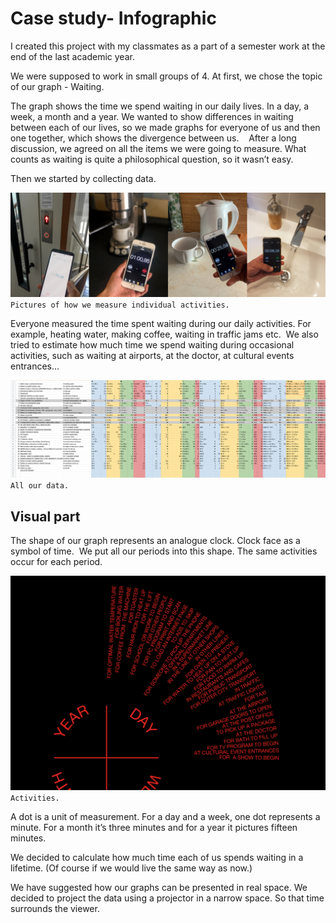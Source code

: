 # Case study- Infographic

I created this project with my classmates as a part of a semester work at the end of the last academic year. 

We were supposed to work in small groups of 4. At first, we chose the topic of our graph - Waiting. 

The graph shows the time we spend waiting in our daily lives. In a day, a week, a month and a year. We wanted to show differences in waiting between each of our lives, so we made graphs for everyone of us and then one together, which shows the divergence between us. 
 
After a long discussion, we agreed on all the items we were going to measure. What counts as waiting is quite a philosophical question, so it wasn’t easy.

Then we started by collecting data. 

![measure activities](./img/mereni-fotky.png)
`Pictures of how we measure individual activities.`

Everyone measured the time spent waiting during our daily activities. For example, heating water, making coffee, waiting in traffic jams etc. 
We also tried to estimate how much time we spend waiting during occasional activities, such as waiting at airports, at the doctor, at cultural events entrances…

![our data](./img/tabulka-graf-cekani.png)
`All our data.`


## Visual part

The shape of our graph represents an analogue clock. Clock face as a symbol of time. 
We put all our periods into this shape. The same activities occur for each period.

![activities - day](./img/cinnosti-cekani.png)
`Activities.`

A dot is a unit of measurement. For a day and a week, one dot represents a minute. For a month it’s three minutes and for a year it pictures fifteen minutes.

We decided to calculate how much time each of us spends waiting in a lifetime. (Of course if we would live the same way as now.) 

We have suggested how our graphs can be presented in real space. We decided to project the data using a projector in a narrow space. So that time surrounds the viewer.
